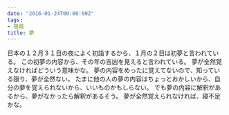 ```yaml
---
date: "2016-01-24T00:00:00Z"
tags:
- 宿題
title: 夢
---
```


日本の１２月３１日の夜によく初詣するから、１月の２日は初夢と言われている。
この初夢の内容から、その年の吉凶を見えると言われている。
夢が全然覚えなければどういう意味かな。
夢の内容をめったに覚えてないので、知っている限り、夢が全然ない。
たまに他の人の夢の内容はちょっとおかしいから、自分の夢を覚えられないから、いいものかもしらない。
でも夢の内容に解釈があるから、夢がなかったら解釈があるそう。
夢が全然覚えられなければ、寝不足かな。
